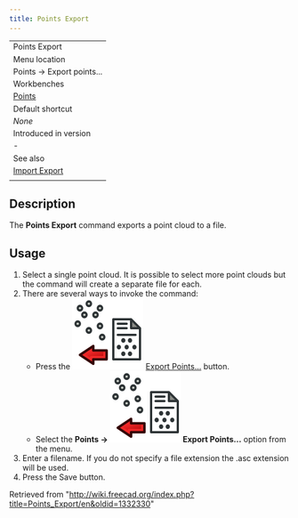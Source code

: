 ```yaml
---
title: Points Export
---
```


|                                                 |
| ----------------------------------------------- |
| Points Export                                   |
| Menu location                                   |
| Points → Export points...                       |
| Workbenches                                     |
| [Points](/Points_Workbench "Points Workbench")  |
| Default shortcut                                |
| _None_                                          |
| Introduced in version                           |
| -                                               |
| See also                                        |
| [Import Export](/Import_Export "Import Export") |
|                                                 |

## Description

The **Points Export** command exports a point cloud to a file.

## Usage

1. Select a single point cloud. It is possible to select more point clouds but the command will create a separate file for each.
2. There are several ways to invoke the command:
   - Press the ![](/src/assets/images/Points_Export.svg) [Export Points...](/Points_Export "Points Export") button.
   - Select the **Points → ![](/src/assets/images/Points_Export.svg) Export Points...** option from the menu.
3. Enter a filename. If you do not specify a file extension the .asc extension will be used.
4. Press the Save button.

Retrieved from "<http://wiki.freecad.org/index.php?title=Points_Export/en&oldid=1332330>"
